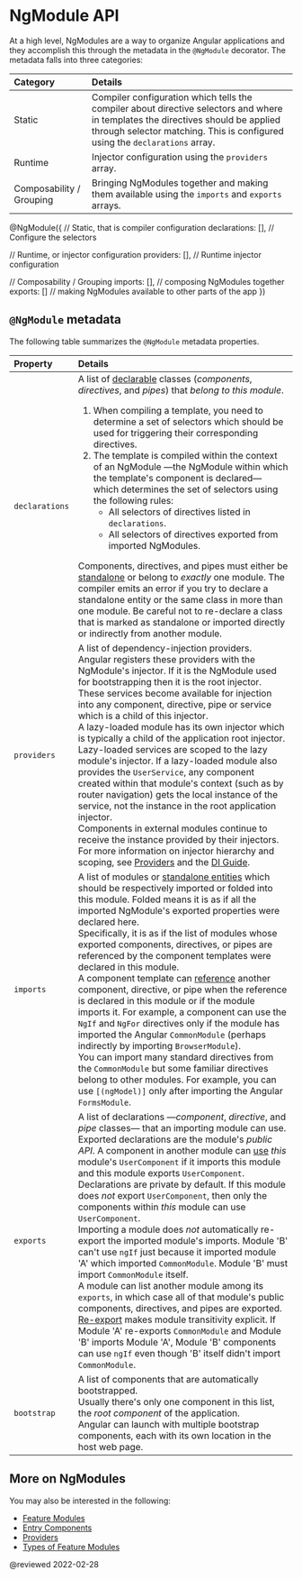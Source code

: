 # NgModule API

At a high level, NgModules are a way to organize Angular applications and they accomplish this through the metadata in the `@NgModule` decorator.
The metadata falls into three categories:

| Category                 | Details |
|:---                      |:---     |
| Static                   | Compiler configuration which tells the compiler about directive selectors and where in templates the directives should be applied through selector matching. This is configured using the `declarations` array. |
| Runtime                  | Injector configuration using the `providers` array.                                                                                                                                                             |
| Composability / Grouping | Bringing NgModules together and making them available using the `imports` and `exports` arrays.                                                                                                                 |

<code-example format="typescript" language="typescript">

&commat;NgModule({
  // Static, that is compiler configuration
  declarations: [], // Configure the selectors

  // Runtime, or injector configuration
  providers: [], // Runtime injector configuration

  // Composability / Grouping
  imports: [], // composing NgModules together
  exports: [] // making NgModules available to other parts of the app
})

</code-example>

## `@NgModule` metadata

The following table summarizes the `@NgModule` metadata properties.

| Property       | Details |
|:---            |:---     |
| `declarations` | A list of [declarable](guide/ngmodule-faq#q-declarable) classes \(*components*, *directives*, and *pipes*\) that *belong to this module*. <ol> <li> When compiling a template, you need to determine a set of selectors which should be used for triggering their corresponding directives. </li> <li> The template is compiled within the context of an NgModule &mdash;the NgModule within which the template's component is declared&mdash; which determines the set of selectors using the following rules: <ul> <li> All selectors of directives listed in `declarations`. </li> <li> All selectors of directives exported from imported NgModules. </li> </ul> </li> </ol> Components, directives, and pipes must either be [standalone](guide/standalone-components) or belong to *exactly* one module. The compiler emits an error if you try to declare a standalone entity or the same class in more than one module. Be careful not to re-declare a class that is marked as standalone or imported directly or indirectly from another module.                                                                                                                                                                                                                                                 |
| `providers`    | A list of dependency-injection providers. <br /> Angular registers these providers with the NgModule's injector. If it is the NgModule used for bootstrapping then it is the root injector. <br /> These services become available for injection into any component, directive, pipe or service which is a child of this injector. <br /> A lazy-loaded module has its own injector which is typically a child of the application root injector. <br /> Lazy-loaded services are scoped to the lazy module's injector. If a lazy-loaded module also provides the `UserService`, any component created within that module's context \(such as by router navigation\) gets the local instance of the service, not the instance in the root application injector. <br /> Components in external modules continue to receive the instance provided by their injectors. <br /> For more information on injector hierarchy and scoping, see [Providers](guide/providers) and the [DI Guide](guide/dependency-injection).                                                                                                                                                                                  |
| `imports`      | A list of modules or [standalone entities](guide/standalone-components) which should be respectively imported or folded into this module. Folded means it is as if all the imported NgModule's exported properties were declared here. <br /> Specifically, it is as if the list of modules whose exported components, directives, or pipes are referenced by the component templates were declared in this module. <br /> A component template can [reference](guide/ngmodule-faq#q-template-reference) another component, directive, or pipe when the reference is declared in this module or if the module imports it. For example, a component can use the `NgIf` and `NgFor` directives only if the module has imported the Angular `CommonModule` \(perhaps indirectly by importing `BrowserModule`\). <br /> You can import many standard directives from the `CommonModule` but some familiar directives belong to other modules. For example, you can use `[(ngModel)]` only after importing the Angular `FormsModule`.                                                                                                                                                                                                                                     |
| `exports`      | A list of declarations &mdash;*component*, *directive*, and *pipe* classes&mdash; that an importing module can use. <br /> Exported declarations are the module's *public API*. A component in another module can [use](guide/ngmodule-faq#q-template-reference) *this* module's `UserComponent` if it imports this module and this module exports `UserComponent`. <br /> Declarations are private by default. If this module does *not* export `UserComponent`, then only the components within *this* module can use `UserComponent`. <br /> Importing a module does *not* automatically re-export the imported module's imports. Module 'B' can't use `ngIf` just because it imported module 'A' which imported `CommonModule`. Module 'B' must import `CommonModule` itself. <br /> A module can list another module among its `exports`, in which case all of that module's public components, directives, and pipes are exported. <br /> [Re-export](guide/ngmodule-faq#q-reexport) makes module transitivity explicit. If Module 'A' re-exports `CommonModule` and Module 'B' imports Module 'A', Module 'B' components can use `ngIf` even though 'B' itself didn't import `CommonModule`. |
| `bootstrap`    | A list of components that are automatically bootstrapped. <br /> Usually there's only one component in this list, the *root component* of the application. <br /> Angular can launch with multiple bootstrap components, each with its own location in the host web page.                                                                                                                                                                                                                                                                                                                                                                                                                                                                                                                                                                                                                                                                                                                                                                                                                                                                                                                           |

## More on NgModules

You may also be interested in the following:

*   [Feature Modules](guide/feature-modules)
*   [Entry Components](guide/entry-components)
*   [Providers](guide/providers)
*   [Types of Feature Modules](guide/module-types)

<!-- links -->

<!-- external links -->

<!-- end links -->

@reviewed 2022-02-28
